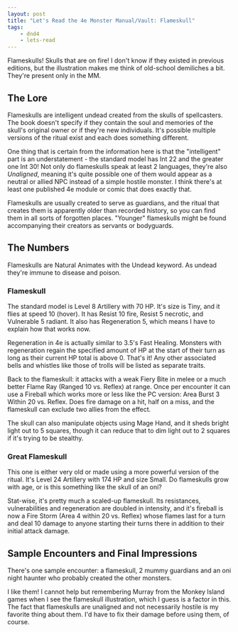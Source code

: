 ```yaml
---
layout: post
title: "Let's Read the 4e Monster Manual/Vault: Flameskull"
tags:
    - dnd4
    - lets-read
---
```


Flameskulls! Skulls that are on fire! I don't know if they existed in previous
editions, but the illustration makes me think of old-school demiliches a
bit. They're present only in the MM.

## The Lore

Flameskulls are intelligent undead created from the skulls of spellcasters. The
book doesn't specify if they contain the soul and memories of the skull's
original owner or if they're new individuals. It's possible multiple versions of
the ritual exist and each does something different.

One thing that is certain from the information here is that the "intelligent"
part is an understatement - the standard model has Int 22 and the greater one
Int 30! Not only do flameskulls speak at least 2 languages, they're also
_Unaligned_, meaning it's quite possible one of them would appear as a neutral
or allied NPC instead of a simple hostile monster. I think there's at least one
published 4e module or comic that does exactly that.

Flameskulls are usually created to serve as guardians, and the ritual that
creates them is apparently older than recorded history, so you can find them in
all sorts of forgotten places. "Younger" flameskulls might be found accompanying
their creators as servants or bodyguards.

## The Numbers

Flameskulls are Natural Animates with the Undead keyword. As undead they're
immune to disease and poison.

### Flameskull

The standard model is Level 8 Artillery with 70 HP. It's size is Tiny, and it
flies at speed 10 (hover). It has Resist 10 fire, Resist 5 necrotic, and
Vulnerable 5 radiant. It also has Regeneration 5, which means I have to explain
how that works now.

Regeneration in 4e is actually similar to 3.5's Fast Healing. Monsters with
regeneration regain the specified amount of HP at the start of their turn as
long as their current HP total is above 0. That's it! Any other associated bells
and whistles like those of trolls will be listed as separate traits.

Back to the flameskull: it attacks with a weak Fiery Bite in melee or a much
better Flame Ray (Ranged 10 vs. Reflex) at range. Once per encounter it can use
a Fireball which works more or less like the PC version: Area Burst 3 Within 20
vs. Reflex. Does fire damage on a hit, half on a miss, and the flameskull can
exclude two allies from the effect.

The skull can also manipulate objects using Mage Hand, and it sheds bright light
out to 5 squares, though it can reduce that to dim light out to 2 squares if
it's trying to be stealthy.

### Great Flameskull

This one is either very old or made using a more powerful version of the
ritual. It's Level 24 Artillery with 174 HP and size Small. Do flameskulls grow
with age, or is this something like the skull of an oni?

Stat-wise, it's pretty much a scaled-up flameskull. Its resistances,
vulnerabilities and regeneration are doubled in intensity, and it's fireball is
now a Fire Storm (Area 4 within 20 vs. Reflex) whose flames last for a turn and
deal 10 damage to anyone starting their turns there in addition to their initial
attack damage.


## Sample Encounters and Final Impressions

There's one sample encounter: a flameskull, 2 mummy guardians and an oni night
haunter who probably created the other monsters.

I like them! I cannot help but remembering Murray from the Monkey Island games
when I see the flameskull illustration, which I guess is a factor in this. The
fact that flameskulls are unaligned and not necessarily hostile is my favorite
thing about them. I'd have to fix their damage before using them, of course.
